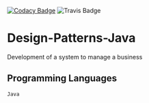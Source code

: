 [![Codacy Badge](https://api.codacy.com/project/badge/Grade/060c434659624bcd85d009823fc3d87b)](https://www.codacy.com?utm_source=github.com&amp;utm_medium=referral&amp;utm_content=7Backwards/Trabalho-de-Padroes-de-Desenho&amp;utm_campaign=Badge_Grade) ![Travis Badge](https://travis-ci.com/7Backwards/Trabalho-de-Padroes-de-Desenho.svg?token=4RJqPv7xqSp236o26XCX&branch=dev)

# Design-Patterns-Java

Development of a system to manage a business


## Programming Languages
```alpha
Java
```
